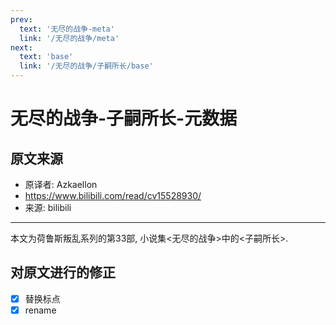 ```yaml
---
prev:
  text: '无尽的战争-meta'
  link: '/无尽的战争/meta'
next:
  text: 'base'
  link: '/无尽的战争/子嗣所长/base'
---
```


# 无尽的战争-子嗣所长-元数据

## 原文来源

+ 原译者: Azkaellon
+ <https://www.bilibili.com/read/cv15528930/>
+ 来源: bilibili

--------

本文为荷鲁斯叛乱系列的第33部, 小说集<无尽的战争>中的<子嗣所长>.

## 对原文进行的修正

+ [x] 替换标点
+ [x] rename
